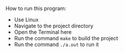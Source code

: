 How to run this program:
- Use Linux
- Navigate to the project directory
- Open the Terminal here
- Run the command `make` to build the project
- Run the command `./a.out` to run it